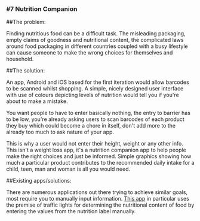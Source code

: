 ### #7 Nutrition Companion

##The problem:

Finding nutritious food can be a difficult task. The misleading packaging, empty claims of goodness and nutritional content, the complicated laws around food packaging in different countries coupled with a busy lifestyle can cause someone to make the wrong choices for themselves and household.

##The solution:

An app, Android and iOS based for the first iteration would allow barcodes to be scanned whilst shopping. A simple, nicely designed user interface with use of colours depicting levels of nutrition would tell you if you're about to make a mistake.

You want people to have to enter basically nothing, the entry to barrier has to be low, you're already asking users to scan barcodes of each product they buy which could become a chore in itself, don't add more to the already too much to ask nature of your app.

This is why a user would not enter their height, weight or any other info. This isn't a weight loss app, it's a nutrition companion app to help people make the right choices and just be informed. Simple graphics showing how much a particular product contributes to the recommended daily intake for a child, teen, man and woman is all you would need.

##Existing apps/solutions:

There are numerous applications out there trying to achieve similar goals, most require you to manually input information. [This app](http://www.opc.org.au/take-action/trafficlightfoodtrackerapp.aspx) in particular uses the premise of traffic lights for determining the nutritional content of food by entering the values from the nutrition label manually.
